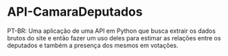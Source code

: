 # API-CamaraDeputados
PT-BR: Uma aplicação de uma API em Python que busca extrair os dados brutos do site e então fazer um uso deles para estimar as relações entre os deputados e também a presença dos mesmos em votações.

